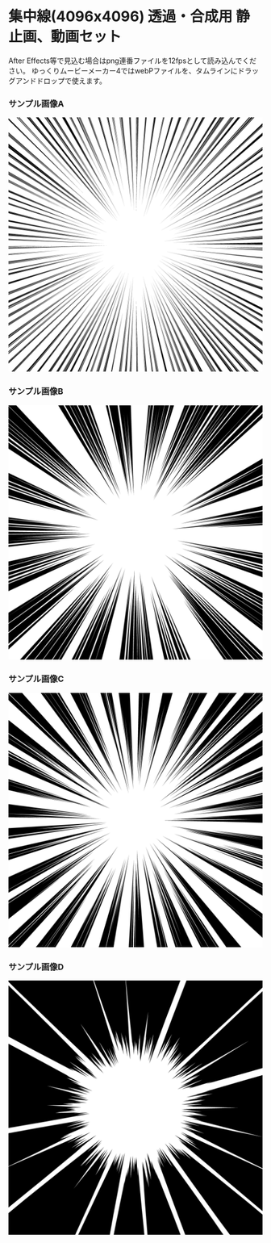 # 集中線(4096x4096) 透過・合成用 静止画、動画セット
After Effects等で見込む場合はpng連番ファイルを12fpsとして読み込んでください。
ゆっくりムービーメーカー4ではwebPファイルを、タムラインにドラッグアンドドロップで使えます。
### サンプル画像A
![ShuchuSenA](/ShuchuSenA/png/ShuchuSenA_0001.png)
### サンプル画像B
![ShuchuSenB](/ShuchuSenB/png/ShuchuSenB_0001.png)
### サンプル画像C
![ShuchuSenC](/ShuchuSenC/png/ShuchuSenC_0001.png)
### サンプル画像D
![ShuchuSenD](/ShuchuSenD/png/ShuchuSenD_0001.png)
